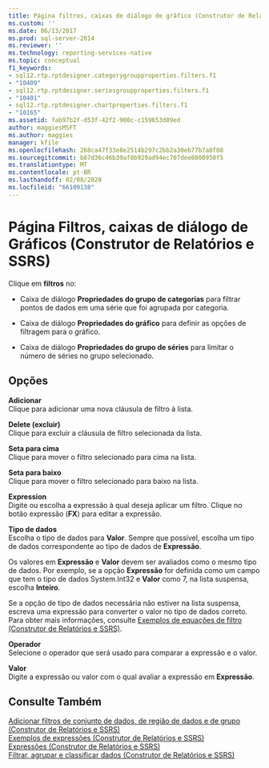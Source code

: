 ```yaml
---
title: Página filtros, caixas de diálogo de gráfico (Construtor de Relatórios e SSRS) | Microsoft Docs
ms.custom: ''
ms.date: 06/13/2017
ms.prod: sql-server-2014
ms.reviewer: ''
ms.technology: reporting-services-native
ms.topic: conceptual
f1_keywords:
- sql12.rtp.rptdesigner.categorygroupproperties.filters.f1
- "10409"
- sql12.rtp.rptdesigner.seriesgroupproperties.filters.f1
- "10401"
- sql12.rtp.rptdesigner.chartproperties.filters.f1
- "10165"
ms.assetid: fab97b2f-d53f-42f2-900c-c159653d89ed
author: maggiesMSFT
ms.author: maggies
manager: kfile
ms.openlocfilehash: 268ca47f33e8e2514b297c2bb2a30eb77b7a8f08
ms.sourcegitcommit: b87d36c46b39af8b929ad94ec707dee8800950f5
ms.translationtype: MT
ms.contentlocale: pt-BR
ms.lasthandoff: 02/08/2020
ms.locfileid: "66109138"
---
```

# <a name="filters-page-chart-dialog-boxes-report-builder-and-ssrs"></a>Página Filtros, caixas de diálogo de Gráficos (Construtor de Relatórios e SSRS)
  Clique em **filtros** no:  
  
-   Caixa de diálogo **Propriedades do grupo de categorias** para filtrar pontos de dados em uma série que foi agrupada por categoria.  
  
-   Caixa de diálogo **Propriedades do gráfico** para definir as opções de filtragem para o gráfico.  
  
-   Caixa de diálogo **Propriedades do grupo de séries** para limitar o número de séries no grupo selecionado.  
  
## <a name="options"></a>Opções  
 **Adicionar**  
 Clique para adicionar uma nova cláusula de filtro à lista.  
  
 **Delete (excluir)**  
 Clique para excluir a cláusula de filtro selecionada da lista.  
  
 **Seta para cima**  
 Clique para mover o filtro selecionado para cima na lista.  
  
 **Seta para baixo**  
 Clique para mover o filtro selecionado para baixo na lista.  
  
 **Expression**  
 Digite ou escolha a expressão à qual deseja aplicar um filtro. Clique no botão expressão (**FX**) para editar a expressão.  
  
 **Tipo de dados**  
 Escolha o tipo de dados para **Valor**. Sempre que possível, escolha um tipo de dados correspondente ao tipo de dados de **Expressão**.  
  
 Os valores em **Expressão** e **Valor** devem ser avaliados como o mesmo tipo de dados. Por exemplo, se a opção **Expressão** for definida como um campo que tem o tipo de dados System.Int32 e **Valor** como 7, na lista suspensa, escolha **Inteiro**.  
  
 Se a opção de tipo de dados necessária não estiver na lista suspensa, escreva uma expressão para converter o valor no tipo de dados correto. Para obter mais informações, consulte [Exemplos de equações de filtro &#40;Construtor de Relatórios e SSRS&#41;](report-design/filter-equation-examples-report-builder-and-ssrs.md).  
  
 **Operador**  
 Selecione o operador que será usado para comparar a expressão e o valor.  
  
 **Valor**  
 Digite a expressão ou valor com o qual avaliar a expressão em **Expressão**.  
  
## <a name="see-also"></a>Consulte Também  
 [Adicionar filtros de conjunto de dados, de região de dados e de grupo &#40;Construtor de Relatórios e SSRS&#41;](report-design/add-dataset-filters-data-region-filters-and-group-filters.md)   
 [Exemplos de expressões &#40;Construtor de Relatórios e SSRS&#41;](report-design/expression-examples-report-builder-and-ssrs.md)   
 [Expressões &#40;Construtor de Relatórios e SSRS&#41;](report-design/expressions-report-builder-and-ssrs.md)   
 [Filtrar, agrupar e classificar dados &#40;Construtor de Relatórios e SSRS&#41;](report-design/filter-group-and-sort-data-report-builder-and-ssrs.md)  
  
  
